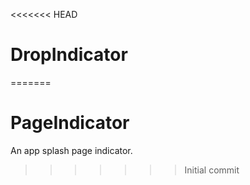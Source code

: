 <<<<<<< HEAD
# DropIndicator
=======
# PageIndicator
An app splash page indicator.
>>>>>>> Initial commit
